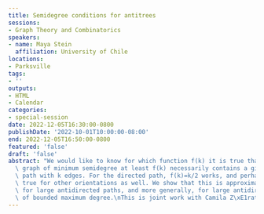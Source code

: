```yaml
---
title: Semidegree conditions for antitrees
sessions:
- Graph Theory and Combinatorics
speakers:
- name: Maya Stein
  affiliation: University of Chile
locations:
- Parksville
tags:
- ''
outputs:
- HTML
- Calendar
categories:
- special-session
date: 2022-12-05T16:30:00-0800
publishDate: '2022-10-01T10:00:00-08:00'
end: 2022-12-05T16:50:00-0800
featured: 'false'
draft: 'false'
abstract: "We would like to know for which function f(k) it is true that any oriented\
  \ graph of minimum semidegree at least f(k) necessarily contains a given oriented\
  \ path with k edges. For the directed path, f(k)=k/2 works, and perhaps this is\
  \ true for other orientations as well. We show that this is approximately the case\
  \ for large antidirected paths, and more generally, for large antidirected trees\
  \ of bounded maximum degree.\nThis is joint work with Camila Z\xE1rate."
---
```

